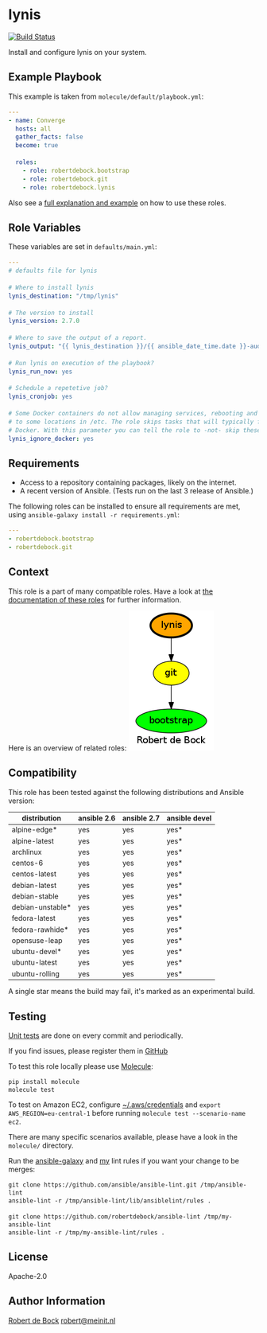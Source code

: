 lynis
=========

[![Build Status](https://travis-ci.org/robertdebock/ansible-role-lynis.svg?branch=master)](https://travis-ci.org/robertdebock/ansible-role-lynis)

Install and configure lynis on your system.

Example Playbook
----------------

This example is taken from `molecule/default/playbook.yml`:
```yaml
---
- name: Converge
  hosts: all
  gather_facts: false
  become: true

  roles:
    - role: robertdebock.bootstrap
    - role: robertdebock.git
    - role: robertdebock.lynis

```

Also see a [full explanation and example](https://robertdebock.nl/how-to-use-these-roles.html) on how to use these roles.

Role Variables
--------------

These variables are set in `defaults/main.yml`:
```yaml
---
# defaults file for lynis

# Where to install lynis
lynis_destination: "/tmp/lynis"

# The version to install
lynis_version: 2.7.0

# Where to save the output of a report.
lynis_output: "{{ lynis_destination }}/{{ ansible_date_time.date }}-audit_systen.txt"

# Run lynis on execution of the playbook?
lynis_run_now: yes

# Schedule a repetetive job?
lynis_cronjob: yes

# Some Docker containers do not allow managing services, rebooting and writing
# to some locations in /etc. The role skips tasks that will typically fail in
# Docker. With this parameter you can tell the role to -not- skip these tasks.
lynis_ignore_docker: yes

```

Requirements
------------

- Access to a repository containing packages, likely on the internet.
- A recent version of Ansible. (Tests run on the last 3 release of Ansible.)

The following roles can be installed to ensure all requirements are met, using `ansible-galaxy install -r requirements.yml`:

```yaml
---
- robertdebock.bootstrap
- robertdebock.git

```

Context
-------

This role is a part of many compatible roles. Have a look at [the documentation of these roles](https://robertdebock.nl/) for further information.

Here is an overview of related roles:
![dependencies](https://raw.githubusercontent.com/robertdebock/drawings/artifacts/lynis.png "Dependency")


Compatibility
-------------

This role has been tested against the following distributions and Ansible version:

|distribution|ansible 2.6|ansible 2.7|ansible devel|
|------------|-----------|-----------|-------------|
|alpine-edge*|yes|yes|yes*|
|alpine-latest|yes|yes|yes*|
|archlinux|yes|yes|yes*|
|centos-6|yes|yes|yes*|
|centos-latest|yes|yes|yes*|
|debian-latest|yes|yes|yes*|
|debian-stable|yes|yes|yes*|
|debian-unstable*|yes|yes|yes*|
|fedora-latest|yes|yes|yes*|
|fedora-rawhide*|yes|yes|yes*|
|opensuse-leap|yes|yes|yes*|
|ubuntu-devel*|yes|yes|yes*|
|ubuntu-latest|yes|yes|yes*|
|ubuntu-rolling|yes|yes|yes*|

A single star means the build may fail, it's marked as an experimental build.

Testing
-------

[Unit tests](https://travis-ci.org/robertdebock/ansible-role-lynis) are done on every commit and periodically.

If you find issues, please register them in [GitHub](https://github.com/robertdebock/ansible-role-lynis/issues)

To test this role locally please use [Molecule](https://github.com/metacloud/molecule):
```
pip install molecule
molecule test
```

To test on Amazon EC2, configure [~/.aws/credentials](https://docs.aws.amazon.com/sdk-for-java/v1/developer-guide/credentials.html) and `export AWS_REGION=eu-central-1` before running `molecule test --scenario-name ec2`.

There are many specific scenarios available, please have a look in the `molecule/` directory.

Run the [ansible-galaxy](https://github.com/ansible/galaxy-lint-rules) and [my](https://github.com/robertdebock/ansible-lint-rules) lint rules if you want your change to be merges:

```shell
git clone https://github.com/ansible/ansible-lint.git /tmp/ansible-lint
ansible-lint -r /tmp/ansible-lint/lib/ansiblelint/rules .

git clone https://github.com/robertdebock/ansible-lint /tmp/my-ansible-lint
ansible-lint -r /tmp/my-ansible-lint/rules .
```

License
-------

Apache-2.0


Author Information
------------------

[Robert de Bock](https://robertdebock.nl/) <robert@meinit.nl>
